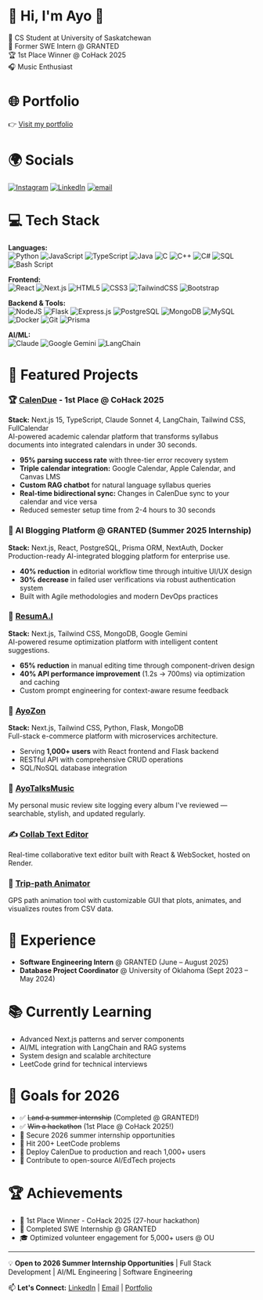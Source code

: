# 👋 Hi, I'm Ayo 🚀
🐺 CS Student at University of Saskatchewan  
💼 Former SWE Intern @ GRANTED  
🏆 1st Place Winner @ CoHack 2025  
🎧 Music Enthusiast  

# 🌐 Portfolio  
👉 [Visit my portfolio](https://ayoogunade.github.io/#)

# 🌍 Socials  
[![Instagram](https://img.shields.io/badge/Instagram-%23E4405F.svg?logo=Instagram&logoColor=white)](https://instagram.com/mrfreshafrican20) 
[![LinkedIn](https://img.shields.io/badge/LinkedIn-%230077B5.svg?logo=linkedin&logoColor=white)](https://linkedin.com/in/ayoogunade) 
[![email](https://img.shields.io/badge/Email-D14836?logo=gmail&logoColor=white)](mailto:ayotundeogunade13@gmail.com) 

# 💻 Tech Stack
**Languages:**  
![Python](https://img.shields.io/badge/python-3670A0?style=for-the-badge&logo=python&logoColor=ffdd54) 
![JavaScript](https://img.shields.io/badge/javascript-%23323330.svg?style=for-the-badge&logo=javascript&logoColor=%23F7DF1E) 
![TypeScript](https://img.shields.io/badge/typescript-%23007ACC.svg?style=for-the-badge&logo=typescript&logoColor=white) 
![Java](https://img.shields.io/badge/java-%23ED8B00.svg?style=for-the-badge&logo=openjdk&logoColor=white) 
![C](https://img.shields.io/badge/c-%2300599C.svg?style=for-the-badge&logo=c&logoColor=white) 
![C++](https://img.shields.io/badge/c++-%2300599C.svg?style=for-the-badge&logo=c%2B%2B&logoColor=white) 
![C#](https://img.shields.io/badge/c%23-%23239120.svg?style=for-the-badge&logo=csharp&logoColor=white) 
![SQL](https://img.shields.io/badge/sql-%2307405e.svg?style=for-the-badge&logo=postgresql&logoColor=white)
![Bash Script](https://img.shields.io/badge/bash_script-%23121011.svg?style=for-the-badge&logo=gnu-bash&logoColor=white) 

**Frontend:**  
![React](https://img.shields.io/badge/react-%2320232a.svg?style=for-the-badge&logo=react&logoColor=%2361DAFB) 
![Next.js](https://img.shields.io/badge/Next.js-black?style=for-the-badge&logo=next.js&logoColor=white)
![HTML5](https://img.shields.io/badge/html5-%23E34F26.svg?style=for-the-badge&logo=html5&logoColor=white) 
![CSS3](https://img.shields.io/badge/css3-%231572B6.svg?style=for-the-badge&logo=css3&logoColor=white) 
![TailwindCSS](https://img.shields.io/badge/tailwindcss-%2338B2AC.svg?style=for-the-badge&logo=tailwind-css&logoColor=white) 
![Bootstrap](https://img.shields.io/badge/bootstrap-%238511FA.svg?style=for-the-badge&logo=bootstrap&logoColor=white) 

**Backend & Tools:**  
![NodeJS](https://img.shields.io/badge/node.js-6DA55F?style=for-the-badge&logo=node.js&logoColor=white) 
![Flask](https://img.shields.io/badge/flask-%23000.svg?style=for-the-badge&logo=flask&logoColor=white) 
![Express.js](https://img.shields.io/badge/express.js-%23404d59.svg?style=for-the-badge&logo=express&logoColor=%2361DAFB)
![PostgreSQL](https://img.shields.io/badge/postgresql-%23316192.svg?style=for-the-badge&logo=postgresql&logoColor=white)
![MongoDB](https://img.shields.io/badge/MongoDB-%234ea94b.svg?style=for-the-badge&logo=mongodb&logoColor=white) 
![MySQL](https://img.shields.io/badge/mysql-%2300000f.svg?style=for-the-badge&logo=mysql&logoColor=white)
![Docker](https://img.shields.io/badge/docker-%230db7ed.svg?style=for-the-badge&logo=docker&logoColor=white)
![Git](https://img.shields.io/badge/git-%23F05033.svg?style=for-the-badge&logo=git&logoColor=white)
![Prisma](https://img.shields.io/badge/Prisma-3982CE?style=for-the-badge&logo=Prisma&logoColor=white)

**AI/ML:**  
![Claude](https://img.shields.io/badge/Claude-191919?style=for-the-badge&logo=anthropic&logoColor=white)
![Google Gemini](https://img.shields.io/badge/Google%20Gemini-8E75B2?style=for-the-badge&logo=googlegemini&logoColor=white)
![LangChain](https://img.shields.io/badge/LangChain-121212?style=for-the-badge&logo=langchain&logoColor=white)

# 🧠 Featured Projects

### 🏆 [CalenDue](https://www.calendue.ca) - 1st Place @ CoHack 2025
**Stack:** Next.js 15, TypeScript, Claude Sonnet 4, LangChain, Tailwind CSS, FullCalendar  
AI-powered academic calendar platform that transforms syllabus documents into integrated calendars in under 30 seconds.
- **95% parsing success rate** with three-tier error recovery system
- **Triple calendar integration:** Google Calendar, Apple Calendar, and Canvas LMS
- **Custom RAG chatbot** for natural language syllabus queries
- **Real-time bidirectional sync:** Changes in CalenDue sync to your calendar and vice versa
- Reduced semester setup time from 2-4 hours to 30 seconds

### 💼 AI Blogging Platform @ GRANTED (Summer 2025 Internship)
**Stack:** Next.js, React, PostgreSQL, Prisma ORM, NextAuth, Docker  
Production-ready AI-integrated blogging platform for enterprise use.
- **40% reduction** in editorial workflow time through intuitive UI/UX design
- **30% decrease** in failed user verifications via robust authentication system
- Built with Agile methodologies and modern DevOps practices

### 📝 [ResumA.I](https://github.com/ayoogunade/ResumAI)
**Stack:** Next.js, Tailwind CSS, MongoDB, Google Gemini  
AI-powered resume optimization platform with intelligent content suggestions.
- **65% reduction** in manual editing time through component-driven design
- **40% API performance improvement** (1.2s → 700ms) via optimization and caching
- Custom prompt engineering for context-aware resume feedback

### 🛒 [AyoZon](https://github.com/ayoogunade/AyoZon)
**Stack:** Next.js, Tailwind CSS, Python, Flask, MongoDB  
Full-stack e-commerce platform with microservices architecture.
- Serving **1,000+ users** with React frontend and Flask backend
- RESTful API with comprehensive CRUD operations
- SQL/NoSQL database integration

### 🎵 [AyoTalksMusic](https://ayotalksmusic.com/)
My personal music review site logging every album I've reviewed — searchable, stylish, and updated regularly.

### ✍️ [Collab Text Editor](https://github.com/ayoogunade/Collab-Editor-Project)
Real-time collaborative text editor built with React & WebSocket, hosted on Render.

### 📍 [Trip-path Animator](https://github.com/ayoogunade/PathAnimator)
GPS path animation tool with customizable GUI that plots, animates, and visualizes routes from CSV data.

# 💼 Experience
- **Software Engineering Intern** @ GRANTED (June – August 2025)
- **Database Project Coordinator** @ University of Oklahoma (Sept 2023 – May 2024)

# 📚 Currently Learning
- Advanced Next.js patterns and server components
- AI/ML integration with LangChain and RAG systems
- System design and scalable architecture
- LeetCode grind for technical interviews

# 🎯 Goals for 2026
- ✅ ~~Land a summer internship~~ (Completed @ GRANTED!)
- ✅ ~~Win a hackathon~~ (1st Place @ CoHack 2025!)
- 🔄 Secure 2026 summer internship opportunities
- 🔄 Hit 200+ LeetCode problems
- 🚀 Deploy CalenDue to production and reach 1,000+ users
- 🚀 Contribute to open-source AI/EdTech projects

# 🏆 Achievements
- 🥇 1st Place Winner - CoHack 2025 (27-hour hackathon)
- 💼 Completed SWE Internship @ GRANTED
- 🎓 Optimized volunteer engagement for 5,000+ users @ OU

---

💡 **Open to 2026 Summer Internship Opportunities** | Full Stack Development | AI/ML Engineering | Software Engineering

📫 **Let's Connect:** [LinkedIn](https://linkedin.com/in/ayoogunade) | [Email](mailto:ayotundeogunade13@gmail.com) | [Portfolio](https://ayoogunade.github.io/#)
